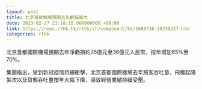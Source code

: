 ```yaml
---
layout: post
title: 北京首都機場預期去年虧損擴大
date: 2023-02-27 21:18:15.000000000 +08:00
link: https://news.rthk.hk/rthk/ch/component/k2/1689726-20230227.htm
categories: rthk
---
```


北京首都國際機場預期去年淨虧損約35億元至36億元人民幣，按年增加65%至70%。

集團指出，受到新冠疫情持續衝擊，北京首都國際機場去年旅客吞吐量、飛機起降架次以及貨郵吞吐量按年大幅下降，導致經營業績持續受壓。

